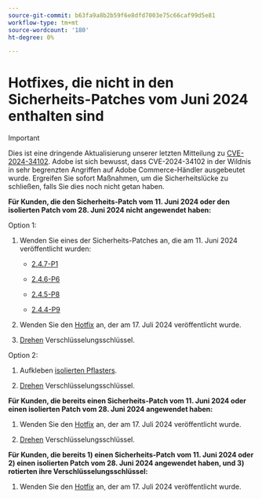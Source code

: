 ```yaml
---
source-git-commit: b63fa9a8b2b59f6e8dfd7003e75c66caf99d5e81
workflow-type: tm+mt
source-wordcount: '180'
ht-degree: 0%

---
```

# Hotfixes, die nicht in den Sicherheits-Patches vom Juni 2024 enthalten sind

>[!IMPORTANT]
>
>Dies ist eine dringende Aktualisierung unserer letzten Mitteilung zu [CVE-2024-34102](https://nvd.nist.gov/vuln/detail/CVE-2024-34102). Adobe ist sich bewusst, dass CVE-2024-34102 in der Wildnis in sehr begrenzten Angriffen auf Adobe Commerce-Händler ausgebeutet wurde. Ergreifen Sie sofort Maßnahmen, um die Sicherheitslücke zu schließen, falls Sie dies noch nicht getan haben.

**Für Kunden, die den Sicherheits-Patch vom 11. Juni 2024 oder den isolierten Patch vom 28. Juni 2024 nicht angewendet haben:**

Option 1:

1. Wenden Sie eines der Sicherheits-Patches an, die am 11. Juni 2024 veröffentlicht wurden:

   * [2.4.7-P1](https://experienceleague.adobe.com/en/docs/commerce-operations/release/notes/security-patches/2-4-7-patches#adobe-commerce-247-p1)

   * [2.4.6-P6](https://experienceleague.adobe.com/en/docs/commerce-operations/release/notes/security-patches/2-4-6-patches#adobe-commerce-246-p6)

   * [2.4.5-P8](https://experienceleague.adobe.com/en/docs/commerce-operations/release/notes/security-patches/2-4-5-patches#adobe-commerce-245-p8)

   * [2.4.4-P9](https://experienceleague.adobe.com/en/docs/commerce-operations/release/notes/security-patches/2-4-4-patches#adobe-commerce-244-p9)

1. Wenden Sie den [Hotfix](https://experienceleague.adobe.com/en/docs/commerce-knowledge-base/kb/troubleshooting/known-issues-patches-attached/security-update-available-for-adobe-commerce-apsb24-40-revised-to-include-isolated-patch-for-cve-2024-34102) an, der am 17. Juli 2024 veröffentlicht wurde.

1. [Drehen](https://experienceleague.adobe.com/en/docs/commerce-admin/systems/security/encryption-key) Verschlüsselungsschlüssel.

Option 2:

1. Aufkleben [isolierten Pflasters](https://experienceleague.adobe.com/en/docs/commerce-knowledge-base/kb/troubleshooting/known-issues-patches-attached/security-update-available-for-adobe-commerce-apsb24-40-revised-to-include-isolated-patch-for-cve-2024-34102).

1. [Drehen](https://experienceleague.adobe.com/en/docs/commerce-admin/systems/security/encryption-key) Verschlüsselungsschlüssel.

**Für Kunden, die bereits einen Sicherheits-Patch vom 11. Juni 2024 oder einen isolierten Patch vom 28. Juni 2024 angewendet haben:**

1. Wenden Sie den [Hotfix](https://experienceleague.adobe.com/en/docs/commerce-knowledge-base/kb/troubleshooting/known-issues-patches-attached/security-update-available-for-adobe-commerce-apsb24-40-revised-to-include-isolated-patch-for-cve-2024-34102) an, der am 17. Juli 2024 veröffentlicht wurde.

1. [Drehen](https://experienceleague.adobe.com/en/docs/commerce-admin/systems/security/encryption-key) Verschlüsselungsschlüssel.

**Für Kunden, die bereits 1) einen Sicherheits-Patch vom 11. Juni 2024 oder 2) einen isolierten Patch vom 28. Juni 2024 angewendet haben, und 3) rotierten ihre Verschlüsselungsschlüssel:**
 
1. Wenden Sie den [Hotfix](https://experienceleague.adobe.com/en/docs/commerce-knowledge-base/kb/troubleshooting/known-issues-patches-attached/security-update-available-for-adobe-commerce-apsb24-40-revised-to-include-isolated-patch-for-cve-2024-34102) an, der am 17. Juli 2024 veröffentlicht wurde.
